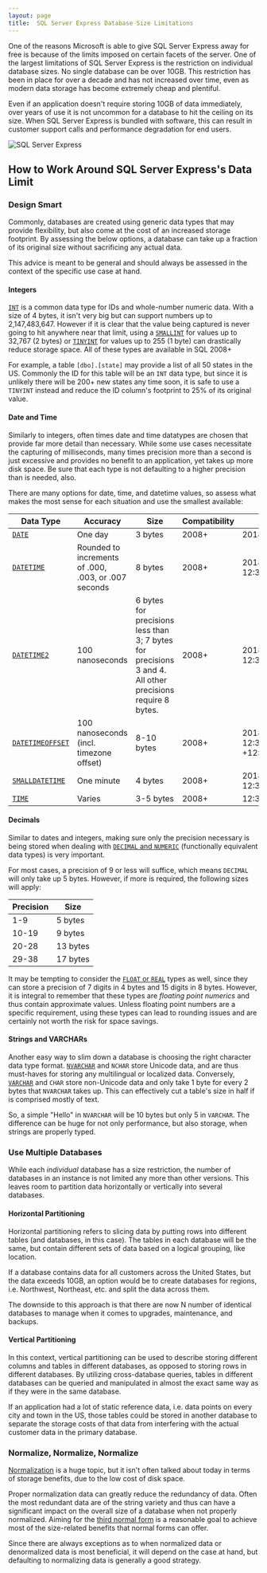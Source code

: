 ```yaml
---
layout: page
title:  SQL Server Express Database Size Limitations
---
```


One of the reasons Microsoft is able to give SQL Server Express away for free is
because of the limits imposed on certain facets of the server. One of the largest
limitations of SQL Server Express is the restriction on individual database sizes.
No single database can be over 10GB. This restriction has been in place for over a decade
and has not increased over time, even as modern data storage has become extremely
cheap and plentiful.

Even if an application doesn't require storing 10GB of data immediately, over years
of use it is not uncommon for a database to hit the ceiling on its size. When SQL
Server Express is bundled with software, this can result in customer support calls and
performance degradation for end users.

<img alt="SQL Server Express" align="center" src="http://expressdb.io/img/sql-express.png" />

## How to Work Around SQL Server Express's Data Limit

### Design Smart

Commonly, databases are created using generic data types that may provide flexibility, but
also come at the cost of an increased storage footprint. By assessing the below options,
a database can take up a fraction of its original size without sacrificing any actual data.

This advice is meant to be general and should always be assessed in the context of
the specific use case at hand.

#### Integers

[`INT`](https://docs.microsoft.com/en-us/sql/t-sql/data-types/int-bigint-smallint-and-tinyint-transact-sql) is a common data type for IDs and whole-number numeric data. With a size of 4 bytes, it isn't very big but can support numbers up to 2,147,483,647. However if it is clear that the
value being captured is never going to hit anywhere near that limit, using a [`SMALLINT`](https://docs.microsoft.com/en-us/sql/t-sql/data-types/int-bigint-smallint-and-tinyint-transact-sql) for values up to 32,767 (2 bytes) or [`TINYINT`](https://docs.microsoft.com/en-us/sql/t-sql/data-types/int-bigint-smallint-and-tinyint-transact-sql) for values up to 255 (1 byte) can drastically reduce storage space. All of these types are available in SQL 2008+

For example, a table `[dbo].[state]` may provide a list of all 50 states in the US.
Commonly the ID for this table will be an `INT` data type, but since it is unlikely
there will be 200+ new states any time soon, it is safe to use a `TINYINT` instead and
reduce the ID column's footprint to 25% of its original value.

#### Date and Time

Similarly to integers, often times date and time datatypes are chosen that provide
far more detail than necessary. While some use cases necessitate the capturing of
milliseconds, many times precision more than a second is just excessive and provides
no benefit to an application, yet takes up more disk space. Be sure that each type is not defaulting to a higher precision than is needed, also.

There are many options for date, time, and datetime values, so assess what makes the most sense for each situation and use the smallest available:

| Data Type | Accuracy | Size | Compatibility | Example |
| --------- | -------- | ---- | ------------- | ------- |
| [`DATE`](https://docs.microsoft.com/en-us/sql/t-sql/data-types/date-transact-sql) |  One day | 3 bytes | 2008+ | 2018-04-02
| [`DATETIME`](https://docs.microsoft.com/en-us/sql/t-sql/data-types/datetime-transact-sql) | 	Rounded to increments of .000, .003, or .007 seconds | 8 bytes | 2008+ | 2018-04-02 12:35:29.123
| [`DATETIME2`](https://docs.microsoft.com/en-us/sql/t-sql/data-types/datetime2-transact-sql) | 100 nanoseconds | 6 bytes for precisions less than 3; 7 bytes for precisions 3 and 4. All other precisions require 8 bytes. | 2008+ | 2018-04-02 12:35:29.1234567
| [`DATETIMEOFFSET`](https://docs.microsoft.com/en-us/sql/t-sql/data-types/datetimeoffset-transact-sql) | 100 nanoseconds (incl. timezone offset) | 8-10 bytes | 2008+ | 2018-04-02 12:35:29.1234567 +12:15
| [`SMALLDATETIME`](https://docs.microsoft.com/en-us/sql/t-sql/data-types/smalldatetime-transact-sql) | One minute | 4 bytes | 2008+ |  2018-04-02 12:35:00
| [`TIME`](https://docs.microsoft.com/en-us/sql/t-sql/data-types/time-transact-sql) | Varies | 3-5 bytes | 2008+ | 12:35:29.1234567

#### Decimals

Similar to dates and integers, making sure only the precision necessary is being stored
when dealing with [`DECIMAL` and `NUMERIC`](https://docs.microsoft.com/en-us/sql/t-sql/data-types/decimal-and-numeric-transact-sql) (functionally equivalent data types) is very important.

For most cases, a precision of 9 or less will suffice, which means `DECIMAL` will only take up 5 bytes. However, if more is required, the following sizes will apply:

| Precision | Size |
| --------- | ---- |
| 1-9 | 5 bytes |
| 10-19 | 9 bytes |
| 20-28 | 13 bytes |
| 29-38 | 17 bytes |

It may be tempting to consider the [`FLOAT` or `REAL`](https://docs.microsoft.com/en-us/sql/t-sql/data-types/float-and-real-transact-sql) types as well, since they can store a precision of 7 digits in 4 bytes and 15 digits in 8 bytes. However, it is integral to remember that these types are *floating point numerics* and thus contain approximate values. Unless floating point numbers are a specific requirement, using these types can lead to rounding issues and are certainly not worth the risk for space savings.


#### Strings and VARCHARs

Another easy way to slim down a database is choosing the right character data type format.
[`NVARCHAR`](https://docs.microsoft.com/en-us/sql/t-sql/data-types/nchar-and-nvarchar-transact-sql) and `NCHAR` store Unicode data, and are thus must-haves for storing any multilingual or localized data. Conversely, [`VARCHAR`](https://docs.microsoft.com/en-us/sql/t-sql/data-types/char-and-varchar-transact-sql) and `CHAR` store non-Unicode data and only take 1 byte for every 2 bytes that `NVARCHAR` takes up. This can effectively cut a table's size in half if is comprised mostly of text.

So, a simple "Hello" in `NVARCHAR` will be 10 bytes but only 5 in `VARCHAR`. The difference can be huge for not only performance, but also storage, when strings are properly typed.

### Use Multiple Databases

While each *individual* database has a size restriction, the number of databases
in an instance is not limited any more than other versions. This leaves room to
partition data horizontally or vertically into several databases.

#### Horizontal Partitioning

Horizontal partitioning refers to slicing data by putting rows into different tables (and databases, in this case). The tables in each database will be the same, but contain different
sets of data based on a logical grouping, like location.

If a database contains data for all customers across the United States, but the data exceeds
10GB, an option would be to create databases for regions, i.e. Northwest, Northeast, etc. and
split the data across them.

The downside to this approach is that there are now N number of identical databases to manage when it comes to upgrades, maintenance, and backups.

#### Vertical Partitioning

In this context, vertical partitioning can be used to describe storing different columns and tables in different databases, as opposed to storing rows in different databases. By utilizing cross-database queries, tables in different databases can be queried and manipulated in almost the exact same way as if they were in the same database.

If an application had a lot of static reference data, i.e. data points on every city and town in the US, those tables could be stored in another database to separate the storage costs
of that data from interfering with the actual customer data in the primary database.  

### Normalize, Normalize, Normalize

[Normalization](https://en.wikipedia.org/wiki/Database_normalization) is a huge topic, but it isn't often talked about today in terms of storage benefits, due to the low cost of disk space.

Proper normalization data can greatly reduce the redundancy of data. Often the most redundant data are of the string variety and thus can have a significant impact on the overall size of a database when not properly normalized. Aiming for the [third normal form](https://en.wikipedia.org/wiki/Third_normal_form) is a reasonable goal to achieve most of the size-related benefits that normal forms can offer.

Since there are always exceptions as to when normalized data or denormalized data is most beneficial, it will depend on the case at hand, but defaulting to normalizing data is generally a good strategy.
